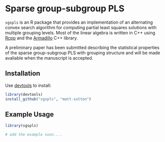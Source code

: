 Sparse group-subgroup PLS
=========================

`sgspls` is an R package that provides an implementation of an alternating convex search algorithm for computing partial least squares solutions with multiple grouping levels. Most of the linear algebra is written in C++ using [Rcpp](http://www.rcpp.org) and the [Armadillo](http://arma.sourceforge.net) C++ library. 

A preliminary paper has been submitted describing the statistical properties of the sparse group-subgroup PLS with grouping structure and will be made avaliable when the manuscript is accepted. 

Installation
------------

Use [devtools](https://github.com/hadley/devtools) to install:

```R
library(devtools)
install_github("sgspls", "matt-sutton")
```

Example Usage
-------------

```R
library(sgspls)

# add the example soon....
```

